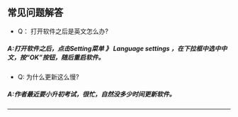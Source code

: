
## 常见问题解答 ##


* Q： 打开软件之后是英文怎么办?
#####     A:打开软件之后，点击Setting菜单 》 Language settings ，在下拉框中选中中文，按“OK”按钮，随后重启软件。 #####
* Q: 为什么更新这么慢?
#####    A:作者最近要小升初考试，很忙，自然没多少时间更新软件。
---
